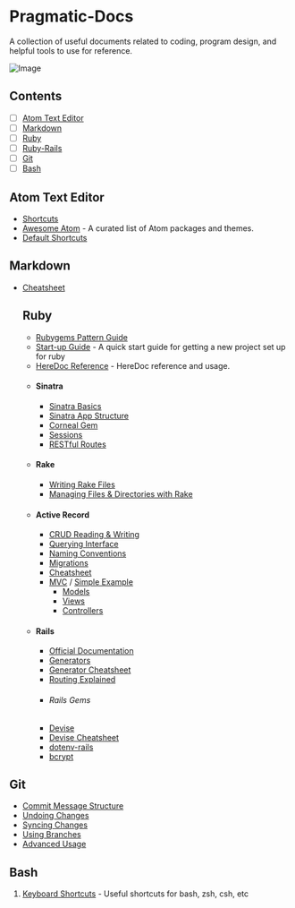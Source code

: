 # Pragmatic-Docs
A collection of useful documents related to coding, program design, and helpful tools to use for reference.

![Image](https://i.pinimg.com/originals/d7/9f/87/d79f8738e3338455eff509523cc8bcb5.png)

## Contents
 - [ ] [Atom Text Editor](#atom-text-editor)
 - [ ] [Markdown](#markdown)
 - [ ] [Ruby](#Ruby)
 - [ ] [Ruby-Rails](#rails)
 - [ ] [Git](#git)
 - [ ] [Bash](#bash)

## Atom Text Editor

- [Shortcuts](https://github.com/nwinkler/atom-keyboard-shortcuts)
- [Awesome Atom](https://github.com/mehcode/awesome-atom) - A curated list of Atom packages and themes.
- [Default Shortcuts](https://github.com/Zagonine/atom-shortcuts)


## Markdown

- [Cheatsheet](https://github.com/adam-p/markdown-here/wiki/Markdown-Cheatsheet#tables)



  ## Ruby

  -  [Rubygems Pattern Guide](https://guides.rubygems.org/patterns/)
  -  [Start-up Guide](https://guides.rubygems.org/patterns/) - A quick start guide for getting a new project set up for ruby
  -  [HereDoc Reference](https://en.wikipedia.org/wiki/Here_document#Ruby) - HereDoc reference and usage.
  - #### Sinatra
    - [Sinatra Basics](https://medium.com/swlh/breaking-down-a-sinatra-application-18d158ab80ea)
    - [Sinatra App Structure](https://flatironschool.com/blog/how-to-build-a-sinatra-web-app-in-10-steps)
    - [Corneal Gem](https://github.com/thebrianemory/corneal)
    - [Sessions](http://webapps-for-beginners.rubymonstas.org/sessions/sinatra_sessions.html)
    - [RESTful Routes](https://learn.co/tracks/online-software-engineering-structured/sinatra/activerecord/sinatra-restful-routes)
  - #### Rake
    - [Writing Rake Files](https://www.stuartellis.name/articles/rake/#writing-rake-files)
    - [Managing Files & Directories with Rake](https://www.stuartellis.name/articles/rake/#managing-files-and-directories-with-rake)
  - #### Active Record
    - [CRUD Reading & Writing](https://guides.rubyonrails.org/active_record_basics.html#crud-reading-and-writing-data)
    - [Querying Interface](https://guides.rubyonrails.org/active_record_querying.html)
    - [Naming Conventions](https://guides.rubyonrails.org/active_record_basics.html#naming-conventions)
    - [Migrations](https://guides.rubyonrails.org/active_record_basics.html#migrations)
    - [Cheatsheet](https://gist.github.com/amejiarosario/2950888)
    - [MVC](https://medium.com/@salmaeng71/sinatra-todo-application-with-mvc-85f2997f2d17) / [Simple Example](https://www.sitepoint.com/build-a-sinatra-mvc-framework/)
      - [Models](http://recipes.sinatrarb.com/p/models/active_record?#article)
      - [Views](https://www.rubyguides.com/2019/04/rails-render/)
      - [Controllers](https://learn.co/lessons/sinatra-multiple-controllers)
  - #### Rails
    - [Official Documentation](https://guides.rubyonrails.org/)
    - [Generators](https://medium.com/@jelaniwoods/ruby-on-rails-generators-91bdebc4ca6d)
    - [Generator Cheatsheet](https://dev.to/alicannklc/rails-generator-cheatsheet-1dfn)
    - [Routing Explained](https://medium.com/rubyinside/a-deep-dive-into-routing-and-controller-dispatch-in-rails-8bf58c2cf3b5)
    - ###### Rails Gems
     - [Devise](https://github.com/plataformatec/devise)
     - [Devise Cheatsheet](https://devhints.io/devise)
     - [dotenv-rails](https://github.com/bkeepers/dotenv)
     - [bcrypt](https://github.com/codahale/bcrypt-ruby)

## Git

- [Commit Message Structure](https://www.conventionalcommits.org/en/v1.0.0/)
- [Undoing Changes](https://www.atlassian.com/git/tutorials/undoing-changes)
- [Syncing Changes](https://www.atlassian.com/git/tutorials/syncing)
- [Using Branches](https://www.atlassian.com/git/tutorials/using-branches)
- [Advanced Usage](https://www.atlassian.com/git/tutorials/advanced-overview)



## Bash

1. [Keyboard Shortcuts](https://www.techrepublic.com/article/keyboard-shortcuts-in-bash-and-zsh/) - Useful shortcuts for bash, zsh, csh, etc
